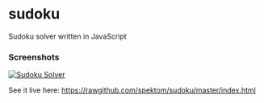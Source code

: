 sudoku
=======
Sudoku solver written in JavaScript

### Screenshots ###

[![Sudoku Solver](https://raw.github.com/spektom/sudoku/master/screenshot.png)](https://rawgithub.com/spektom/sudoku/master/index.html)


See it live here: https://rawgithub.com/spektom/sudoku/master/index.html

